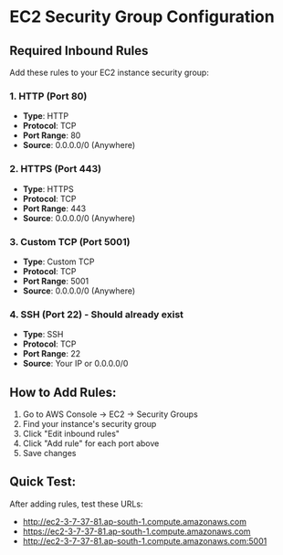 # EC2 Security Group Configuration

## Required Inbound Rules

Add these rules to your EC2 instance security group:

### 1. HTTP (Port 80)
- **Type**: HTTP
- **Protocol**: TCP
- **Port Range**: 80
- **Source**: 0.0.0.0/0 (Anywhere)

### 2. HTTPS (Port 443)
- **Type**: HTTPS
- **Protocol**: TCP
- **Port Range**: 443
- **Source**: 0.0.0.0/0 (Anywhere)

### 3. Custom TCP (Port 5001)
- **Type**: Custom TCP
- **Protocol**: TCP
- **Port Range**: 5001
- **Source**: 0.0.0.0/0 (Anywhere)

### 4. SSH (Port 22) - Should already exist
- **Type**: SSH
- **Protocol**: TCP
- **Port Range**: 22
- **Source**: Your IP or 0.0.0.0/0

## How to Add Rules:

1. Go to AWS Console → EC2 → Security Groups
2. Find your instance's security group
3. Click "Edit inbound rules"
4. Click "Add rule" for each port above
5. Save changes

## Quick Test:
After adding rules, test these URLs:
- http://ec2-3-7-37-81.ap-south-1.compute.amazonaws.com
- https://ec2-3-7-37-81.ap-south-1.compute.amazonaws.com
- http://ec2-3-7-37-81.ap-south-1.compute.amazonaws.com:5001


